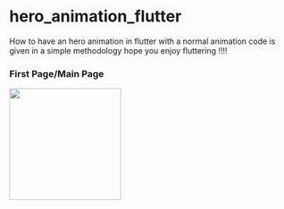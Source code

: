 # hero_animation_flutter
How to have an hero animation in flutter with a normal animation code is given in a simple methodology hope you enjoy fluttering !!!!
<h3>First Page/Main Page</h3> 
<img src="https://github.com/neon97/hero_animation_flutter/blob/master/Screenshot_1563015905.png?raw=true"  width="200" >

